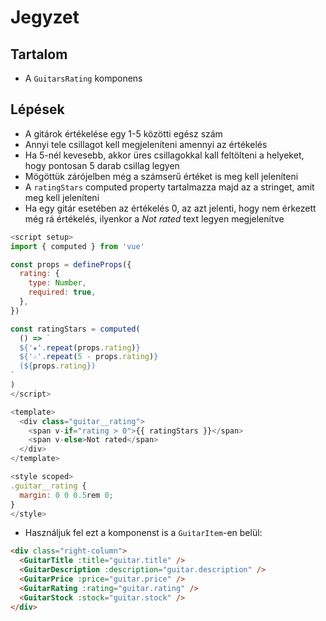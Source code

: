 # Jegyzet

## Tartalom

- A `GuitarsRating` komponens

## Lépések

- A gitárok értékelése egy 1-5 közötti egész szám
- Annyi tele csillagot kell megjeleníteni amennyi az értékelés
- Ha 5-nél kevesebb, akkor üres csillagokkal kall feltölteni a helyeket, hogy pontosan 5 darab csillag legyen
- Mögöttük zárójelben még a számserű értéket is meg kell jeleníteni
- A `ratingStars` computed property tartalmazza majd az a stringet, amit meg kell jeleníteni
- Ha egy gitár esetében az értékelés 0, az azt jelenti, hogy nem érkezett még rá értékelés, ilyenkor a _Not rated_ text legyen megjelenítve

```js
<script setup>
import { computed } from 'vue'

const props = defineProps({
  rating: {
    type: Number,
    required: true,
  },
})

const ratingStars = computed(
  () => `
  ${'★'.repeat(props.rating)}
  ${'☆'.repeat(5 - props.rating)}
  (${props.rating})
`
)
</script>

<template>
  <div class="guitar__rating">
    <span v-if="rating > 0">{{ ratingStars }}</span>
    <span v-else>Not rated</span>
  </div>
</template>

<style scoped>
.guitar__rating {
  margin: 0 0 0.5rem 0;
}
</style>
```

- Használjuk fel ezt a komponenst is a `GuitarItem`-en belül:

```html
<div class="right-column">
  <GuitarTitle :title="guitar.title" />
  <GuitarDescription :description="guitar.description" />
  <GuitarPrice :price="guitar.price" />
  <GuitarRating :rating="guitar.rating" />
  <GuitarStock :stock="guitar.stock" />
</div>
```
